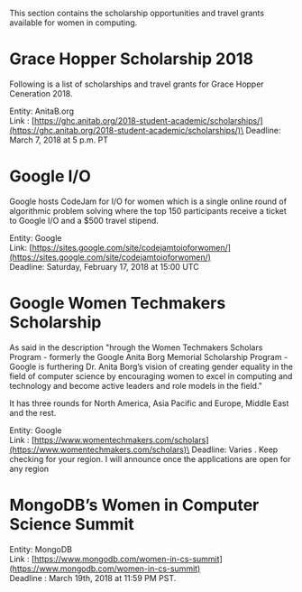 This section contains the scholarship opportunities and travel grants available for women in computing.

# Grace Hopper Scholarship 2018
Following is a list of scholarships and travel grants for Grace Hopper Ceneration 2018.

Entity: AnitaB.org \
Link : [https://ghc.anitab.org/2018-student-academic/scholarships/](https://ghc.anitab.org/2018-student-academic/scholarships/)\
Deadline: March 7, 2018 at 5 p.m. PT

# Google I/O

Google hosts CodeJam for I/O for women which is a single online round of algorithmic problem solving where the top 150 participants receive a ticket to Google I/O and a $500 travel stipend. 

Entity: Google \
Link: [https://sites.google.com/site/codejamtoioforwomen/](https://sites.google.com/site/codejamtoioforwomen/) \
Deadline: Saturday, February 17, 2018 at 15:00 UTC

# Google Women Techmakers Scholarship

As said in the description "hrough the Women Techmakers Scholars Program - formerly the Google Anita Borg Memorial Scholarship Program - Google is furthering Dr. Anita Borg’s vision of creating gender equality in the field of computer science by encouraging women to excel in computing and technology and become active leaders and role models in the field."

It has three rounds for North America, Asia Pacific and Europe, Middle East and the rest. 

Entity: Google \
Link : [https://www.womentechmakers.com/scholars](https://www.womentechmakers.com/scholars)\
Deadline: Varies . Keep checking for your region. I will announce once the applications are open for any region

# MongoDB’s Women in Computer Science Summit

Entity: MongoDB \
Link : [https://www.mongodb.com/women-in-cs-summit](https://www.mongodb.com/women-in-cs-summit) \
Deadline : March 19th, 2018 at 11:59 PM PST.
